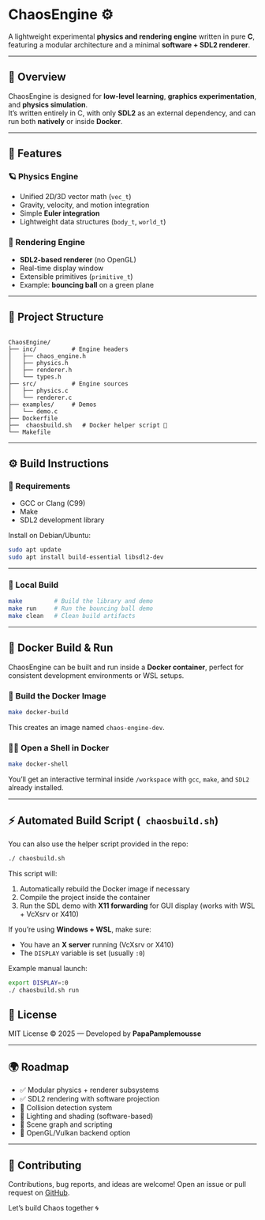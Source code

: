# ChaosEngine ⚙️

A lightweight experimental **physics and rendering engine** written in pure **C**,  
featuring a modular architecture and a minimal **software + SDL2 renderer**.

---

## 🚀 Overview

ChaosEngine is designed for **low-level learning**, **graphics experimentation**, and **physics simulation**.  
It’s written entirely in C, with only **SDL2** as an external dependency, and can run both **natively** or inside **Docker**.

---

## 🧩 Features

### 🪐 Physics Engine
- Unified 2D/3D vector math (`vec_t`)
- Gravity, velocity, and motion integration
- Simple **Euler integration**
- Lightweight data structures (`body_t`, `world_t`)

### 🎨 Rendering Engine
- **SDL2-based renderer** (no OpenGL)
- Real-time display window
- Extensible primitives (`primitive_t`)
- Example: **bouncing ball** on a green plane

---

## 🧱 Project Structure

```

ChaosEngine/
├── inc/          # Engine headers
│   ├── chaos_engine.h
│   ├── physics.h
│   ├── renderer.h
│   └── types.h
├── src/          # Engine sources
│   ├── physics.c
│   └── renderer.c
├── examples/     # Demos
│   └── demo.c
├── Dockerfile
├──  chaosbuild.sh   # Docker helper script 🐳
└── Makefile

````

---

## ⚙️ Build Instructions

### 🧰 Requirements
- GCC or Clang (C99)
- Make
- SDL2 development library

Install on Debian/Ubuntu:
```bash
sudo apt update
sudo apt install build-essential libsdl2-dev
````

---

### 🔧 Local Build

```bash
make         # Build the library and demo
make run     # Run the bouncing ball demo
make clean   # Clean build artifacts
```

---

## 🐳 Docker Build & Run

ChaosEngine can be built and run inside a **Docker container**,
perfect for consistent development environments or WSL setups.

### 🧱 Build the Docker Image

```bash
make docker-build
```

This creates an image named `chaos-engine-dev`.

### 🧑‍💻 Open a Shell in Docker

```bash
make docker-shell
```

You’ll get an interactive terminal inside `/workspace`
with `gcc`, `make`, and `SDL2` already installed.

---

## ⚡ Automated Build Script (` chaosbuild.sh`)

You can also use the helper script provided in the repo:

```bash
./ chaosbuild.sh
```

This script will:

1. Automatically rebuild the Docker image if necessary
2. Compile the project inside the container
3. Run the SDL demo with **X11 forwarding** for GUI display (works with WSL + VcXsrv or X410)

If you’re using **Windows + WSL**, make sure:

* You have an **X server** running (VcXsrv or X410)
* The `DISPLAY` variable is set (usually `:0`)

Example manual launch:

```bash
export DISPLAY=:0
./ chaosbuild.sh run
```


## 🧾 License

MIT License © 2025 — Developed by **PapaPamplemousse**

---

## 🌍 Roadmap

* ✅ Modular physics + renderer subsystems
* ✅ SDL2 rendering with software projection
* 🔄 Collision detection system
* 🌈 Lighting and shading (software-based)
* 🧩 Scene graph and scripting
* 🧠 OpenGL/Vulkan backend option

---

## 💬 Contributing

Contributions, bug reports, and ideas are welcome!
Open an issue or pull request on [GitHub](https://github.com/PapaPamplemousse/ChaosEngine).

Let’s build Chaos together 🌀

